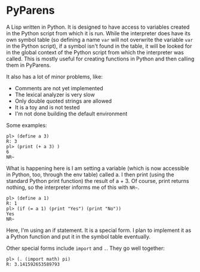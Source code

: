 # PyParens
A Lisp written in Python. It is designed to have access to variables created in the Python script from which it is run. While the interpreter does have its own symbol table (so defining a name `var` will not overwrite the variable `var` in the Python script), if a symbol isn't found in the table, it will be looked for in the global context of the Python script from which the interpreter was called. This is mostly useful for creating functions in Python and then calling them in PyParens.

It also has a lot of minor problems, like:
* Comments are not yet implemented
* The lexical analyzer is very slow
* Only double quoted strings are allowed
* It is a toy and is not tested
* I'm not done building the default environment

Some examples:

```
pl> (define a 3)
R: 3
pl> (print (+ a 3) )
6
NR~
```

What is happening here is I am setting a variable (which is now accessible in Python, too, through the env table) called a. I then print (using the standard Python print function) the result of a + 3. Of course, print returns nothing, so the interpreter informs me of this with `NR~`.

```
pl> (define a 1)
R: 1
pl> (if (= a 1) (print "Yes") (print "No"))
Yes
NR~
```
Here, I'm using an if statement. It is a special form. I plan to implement it as a Python function and put it in the symbol table eventually.

Other special forms include `import` and `.`. They go well together:

```
pl> (. (import math) pi)
R: 3.141592653589793

```
